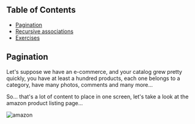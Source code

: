 ## Table of Contents

* [Pagination](#pagination)
* [Recursive associations](#recursive-associations)
* [Exercises](https://github.com/hackerschoolmty/the-web-developer/blob/master/Semana%204.-%20Manejo%20de%20usuarios%20en%20una%20aplicacion%20web/01/exercises.md)

## Pagination

Let's suppose we have an e-commerce, and your catalog grew pretty quickly, you have at least a hundred products, each one belongs to a category, have many photos, comments and many more...

So... that's a lot of content to place in one screen, let's take a look at the amazon product listing page...

![amazon](https://jcdev.s3.amazonaws.com/amazon.png "Amazon product listing example")